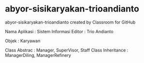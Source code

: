 # abyor-sisikaryakan-trioandianto
abyor-sisikaryakan-trioandianto created by Classroom for GitHub

Nama Aplikasi : Sistem Informasi 
Editor : Trio Andianto

Objek : Karyawan

Class Abstrac : Manager, SuperVisor, Staff
Class Inheritance : ManagerDiling, ManagerRefinery
